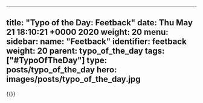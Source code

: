 
---
title: "Typo of the Day: Feetback"
date: Thu May 21 18:10:21 +0000 2020
weight: 20
menu:
  sidebar:
    name: "Feetback"
    identifier: feetback
    weight: 20
    parent: typo_of_the_day
tags: ["#TypoOfTheDay"]
type: posts/typo_of_the_day
hero: images/posts/typo_of_the_day.jpg
---


{{<tweet user="mariatta" id="1263532597503655936">}}

